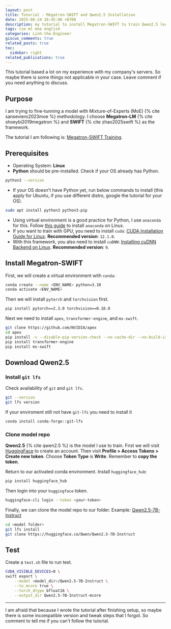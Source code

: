 ```yaml
---
layout: post
title: Tutorial - Megatron-SWIFT and Qwen2.5 Installation
date: 2025-06-24 16:45:00 +0700
description: my tutorial to install Megatron-SWIFT to train Qwen2.5 locally
tags: cse ml moe english
categories: Linh-the-Engineer
giscus_comments: true
related_posts: true
toc:
  sidebar: right
related_publications: true
---
```


This tutorial based a lot on my experience with my company's servers. So maybe there is some things not applicable in your case. Leave comment if you need anything to discuss.

## Purpose

I am trying to fine-tunning a model with Mixture-of-Experts (MoE) {% cite sanseviero2023moe %} methodology. I choose **Megatron-LM** {% cite shoeybi2019megatron %} and **SWIFT** {% cite zhao2025swift %} as the framework.

The tutorial I am following is: [Megatron-SWIFT Training](https://swift.readthedocs.io/en/latest/Instruction/Megatron-SWIFT-Training.html).

## Prerequisites

- Operating System: **Linux**
- **Python** should be pre-installed. Check if your OS already has Python.
```bash
python3 --version
```
- If your OS doesn't have Python yet, run below commands to install (this apply for Ubuntu, if you use different distro, google the tutorial for your OS).
```bash
sudo apt install python3 python3-pip
```
- Using virtual environment is a good practice for Python, I use `anaconda` for this. Follow [this guide](https://docs.conda.io/projects/conda/en/latest/user-guide/install/linux.html) to install `anaconda` on Linux.
- If you want to train with GPU, you need to install `cuda`: [CUDA Installation Guide for Linux](https://docs.nvidia.com/cuda/cuda-installation-guide-linux/index.html). **Recommended version**: `12.1.0`.
- With this framework, you also need to install `cuDNN`: [Installing cuDNN Backend on Linux](https://docs.nvidia.com/deeplearning/cudnn/installation/latest/linux.html). **Recommended version**: `9`.

## Install Megatron-SWIFT

First, we will create a virtual environment with `conda`:
```bash
conda create --name <ENV_NAME> python=3.10
conda activate <ENV_NAME>
```

Then we will install `pytorch` and `torchvision` first.
```bash
pip install pytorch==2.3.0 torchvision==0.18.0
```

Next we need to install `apex`, `transformer-engine`, and `ms-swift`.

```bash
git clone https://github.com/NVIDIA/apex
cd apex
pip install -v --disable-pip-version-check --no-cache-dir --no-build-isolation --config-settings "--build-option=--cpp_ext" --config-settings "--build-option=--cuda_ext" ./
pip install transformer-engine
pip install ms-swift
```

## Download Qwen2.5

### Install `git lfs`

Check availability of `git` and `git lfs`.
```bash
git --version
git lfs version
```

If your enviroment still not have `git-lfs` you need to install it
```bash
conda install conda-forge::git-lfs
```

### Clone model repo

**Qwen2.5** {% cite qwen2.5 %} is the model I use to train. First we will visit [HuggingFace](https://huggingface.co/) to create an account. Then visit **Profile > Access Tokens > Create new token**. Choose **Token Type** is **Write**. Remember to **copy the token**.

Return to our activated conda environment. Install `huggingface_hub`:
```bash
pip install huggingface_hub
```

Then login into your `huggingface` token.
```bash
huggingface-cli login --token <your-token>
```

Finally, we can clone the model repo to our folder. Example: [Qwen2.5-7B-Instruct](https://huggingface.co/Qwen/Qwen2.5-7B-Instruct)

```bash
cd <model folder>
git lfs install
git clone https://huggingface.co/Qwen/Qwen2.5-7B-Instruct
```
## Test

Create a `test.sh` file to run test.

```bash
CUDA_VISIBLE_DEVICES=0 \
swift export \
    --model <model_dir>/Qwen2.5-7B-Instruct \
    --to_mcore true \
    --torch_dtype bfloat16 \
    --output_dir Qwen2.5-7B-Instruct-mcore
```

---

I am afraid that because I wrote the tutorial after finishing setup, so maybe there is some incompatible version and tweak steps that I forgot. So comment to tell me if you can't follow the tutorial.
